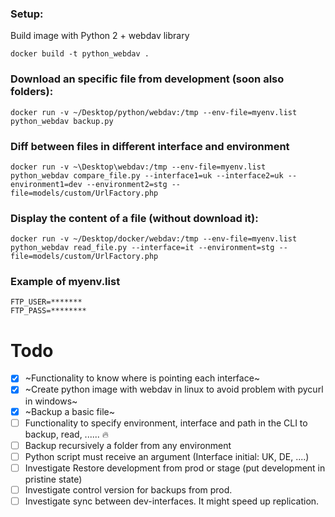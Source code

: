 
### Setup:

Build image with Python 2 + webdav library

```docker build -t python_webdav .```

### Download an specific file from development (soon also folders):

```docker run -v ~/Desktop/python/webdav:/tmp --env-file=myenv.list python_webdav backup.py```

### Diff between files in different interface and environment

```docker run -v ~\Desktop\webdav:/tmp --env-file=myenv.list python_webdav compare_file.py --interface1=uk --interface2=uk --environment1=dev --environment2=stg --file=models/custom/UrlFactory.php```

### Display the content of a file (without download it):
```docker run -v ~/Desktop/docker/webdav:/tmp --env-file=myenv.list python_webdav read_file.py --interface=it --environment=stg --file=models/custom/UrlFactory.php```


### Example of myenv.list

```
FTP_USER=*******
FTP_PASS=********
```



# Todo
- [x] ~Functionality to know where is pointing each interface~
- [x] ~Create python image with webdav in linux to avoid problem with pycurl in windows~
- [x] ~Backup a basic file~
- [ ] Functionality to specify environment, interface and path in the CLI to backup, read, ...... :fire:
- [ ] Backup recursively a folder from any environment
- [ ] Python script must receive an argument (Interface initial: UK, DE, ....)
- [ ] Investigate Restore development from prod or stage (put development in pristine state)
- [ ] Investigate control version for backups from prod.
- [ ] Investigate sync between dev-interfaces. It might speed up replication.
